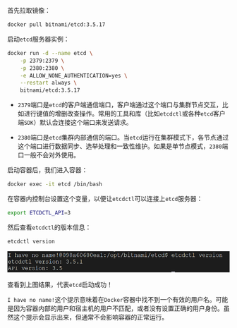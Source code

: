 首先拉取镜像：

```sh
docker pull bitnami/etcd:3.5.17
```

启动`etcd`服务器实例：

```sh
docker run -d --name etcd \
    -p 2379:2379 \
    -p 2380:2380 \
    -e ALLOW_NONE_AUTHENTICATION=yes \
    --restart always \
    bitnami/etcd:3.5.17
```

- `2379`端口是`etcd`的客户端通信端口，客户端通过这个端口与集群节点交互，比如进行键值的增删改查操作。常用的工具和库（比如`etcdctl`或各种`etcd`客户端`SDK`）默认会连接这个端口来发送请求。

- `2380`端口是`etcd`集群内部通信的端口。当`etcd`运行在集群模式下，各节点通过这个端口进行数据同步、选举处理和一致性维护。如果是单节点模式，`2380`端口一般不会对外使用。

启动容器后，我们进入容器：

```sh
docker exec -it etcd /bin/bash
```

在容器内控制台设置这个变量，以便让`etcdctl`可以连接上`etcd`服务器：

```sh
export ETCDCTL_API=3
```

然后查看`etcdctl`的版本信息：

```sh
etcdctl version
```

<img src="image/image-20240220170638249.png" alt="image-20240220170638249" style="zoom:67%;" />

查看到上图结果，代表`etcd`启动成功！

`I have no name!`这个提示意味着在`Docker`容器中找不到一个有效的用户名。可能是因为容器内部的用户和宿主机的用户不匹配，或者没有设置正确的用户身份。虽然这个提示会显示出来，但通常不会影响容器的正常运行。